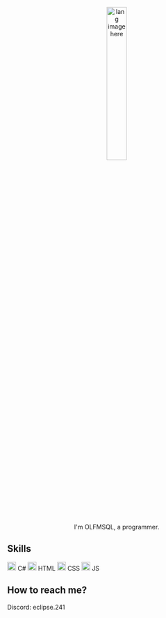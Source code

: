 <p align="center"><img width="30%" src="https://github.com/alansmathew/alansmathew/raw/master/lang.gif" alt="lang image here" /></p>

<p align="center">I'm OLFMSQL, a programmer.</p>

<p align="center">
  </a>
</p>

## Skills
<img width="20" src="https://upload.wikimedia.org/wikipedia/commons/0/0d/C_Sharp_wordmark.svg" /> C#
<img width="20" src="https://upload.wikimedia.org/wikipedia/commons/6/61/HTML5_logo_and_wordmark.svg" /> HTML
<img width="20" src="https://upload.wikimedia.org/wikipedia/commons/6/61/HTML5_logo_and_wordmark.svg" /> CSS
<img width="20" src="https://www.svgrepo.com/show/303206/javascript-logo.svg" /> JS
## How to reach me?
Discord: eclipse.241
